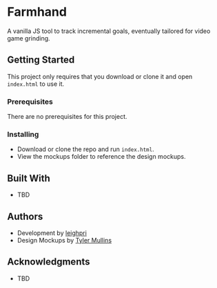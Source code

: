 # Farmhand

A vanilla JS tool to track incremental goals, eventually tailored for video game grinding.

## Getting Started

This project only requires that you download or clone it and open `index.html` to use it.

### Prerequisites

There are no prerequisites for this project.

### Installing

* Download or clone the repo and run `index.html`.
* View the mockups folder to reference the design mockups.

## Built With

* TBD

## Authors

* Development by [leighpri](https://github.com/leighpri)
* Design Mockups by [Tyler Mullins](https://github.com/jessetylermullins)

## Acknowledgments

* TBD
